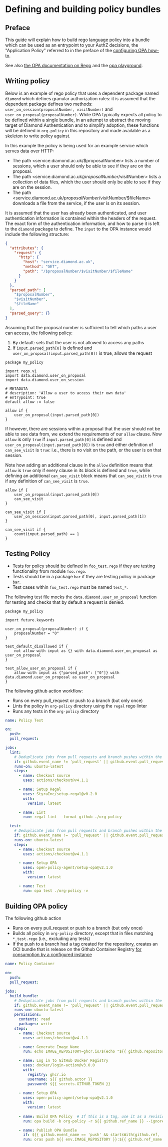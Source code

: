# Defining and building policy bundles

## Preface

This guide will explain how to build rego language policy into a bundle which can be used as an entrypoint to your AuthZ decisions, the "Application Policy" referred to in the preface of the [configuring OPA how-to](configure-opa.md).

See also [the OPA documentation on Rego](https://www.openpolicyagent.org/docs/latest/policy-language/) and the [opa playground](https://play.openpolicyagent.org/).

## Writing policy

Below is an example of rego policy that uses a dependent package named `diamond` which defines granular authorization rules: it is assumed that the dependent package defines two methods: `user_on_session(proposalNumber, visitNumber)` and `user_on_proposal(proposalNumber)`. While OPA typically expects all policy to be defined within a single bundle, in an attempt to abstract the moving target of Diamond Authentication and to simplify adoption, these functions will be defined in `org-policy` in this repository and made available as a skeleton to write policy against.

In this example the policy is being used for an example service which serves data over HTTP:

- The path <service.diamond.ac.uk/$proposalNumber> lists a number of sessions, which a user should only be able to see if they are on the proposal.  
- The path <service.diamond.ac.uk/$proposalNumber/$visitNumber> lists a collection of data files, which the user should only be able to see if they are on the session.  
- The path <service.diamond.ac.uk/$proposalNumber/$visitNumber/$fileName> downloads a file from the service, if the user is on its session.

It is assumed that the user has already been authenticated, and user authentication information is contained within the headers of the request. The exact form of the authentication information, and how to parse it is left to the `diamond` package to define. The `input` to the OPA instance would include the following structure:


```json
{
  "attributes": {
    "request": {
      "http": {
        "host": "service.diamond.ac.uk",
        "method": "GET",
        "path": "/$proposalNumber/$visitNumber/$fileName"
      }
    }
  },
  "parsed_path": [
    "$proposalNumber",
    "$visitNumber",
    "$fileName"
  ],
  "parsed_query": {}
}
```

Assuming that the proposal number is sufficient to tell which paths a user can access, the following policy:

1. By default: sets that the user is not allowed to access any paths
2. If `input.parsed_path[0]` is defined and `user_on_proposal(input.parsed_path[0])` is true, allows the request

```rego
package my_policy

import rego.v1
import data.diamond.user_on_proposal
import data.diamond.user_on_session

# METADATA
# description: 'Allow a user to access their own data'
# entrypoint: true
default allow := false

allow if {
	user_on_proposal(input.parsed_path[0])
}
```

If however, there are sessions within a proposal that the user should not be able to see data from, we extend the requirements of our `allow` clause. Now `allow` is only `true` if `input.parsed_path[0]` is defined and `user_on_proposal(input.parsed_path[0])` is `true` and either definition of `can_see_visit` is `true`: i.e., there is no visit on the path, or the user is on that session.

Note how adding an additional clause in the `allow` definition means that `allow` is `true` only if every clause in its block is defined and `true`, while defining an additional `can_see_visit` block means that `can_see_visit` is `true` if any definition of `can_see_visit` is `true`.

```rego
allow if {
	user_on_proposal(input.parsed_path[0])
	can_see_visit
}

can_see_visit if {
	user_on_session(input.parsed_path[0], input.parsed_path[1])
}

can_see_visit if {
	count(input.parsed_path) == 1
}
```

## Testing Policy

- Tests for policy should be defined in `foo_test.rego` if they are testing functionality from module `foo.rego`.
- Tests should be in a package `bar` if they are testing policy in package `bar`.
- Test cases within `foo_test.rego` must be named `test_*`.

The following test file mocks the `data.diamond.user_on_proposal` function for testing and checks that by default a request is denied.

```rego
package my_policy

import future.keywords

user_on_proposal(proposalNumber) if {
	proposalNumber = "0"
}

test_default_disallowed if {
	not allow with input as {} with data.diamond.user_on_proposal as user_on_proposal
}

test_allow_user_on_proposal if {
	allow with input as {"parsed_path": ["0"]} with data.diamond.user_on_proposal as user_on_proposal
}
```
The following github action workflow:

- Runs on every pull_request or push to a branch (but only once)
- Lints the policy in `org-policy` directory using the `regal` rego linter
- Runs any tests in the `org-policy` directory

```yaml
name: Policy Test

on:
  push:
  pull_request:

jobs:
  lint:
    # Deduplicate jobs from pull requests and branch pushes within the same repo.
    if: github.event_name != 'pull_request' || github.event.pull_request.head.repo.full_name != github.repository
    runs-on: ubuntu-latest
    steps:
      - name: Checkout source
        uses: actions/checkout@v4.1.1

      - name: Setup Regal
        uses: StyraInc/setup-regal@v0.2.0
        with:
          version: latest

      - name: Lint
        run: regal lint --format github ./org-policy

  test:
    # Deduplicate jobs from pull requests and branch pushes within the same repo.
    if: github.event_name != 'pull_request' || github.event.pull_request.head.repo.full_name != github.repository
    runs-on: ubuntu-latest
    steps:
      - name: Checkout source
        uses: actions/checkout@v4.1.1

      - name: Setup OPA
        uses: open-policy-agent/setup-opa@v2.1.0
        with:
          version: latest

      - name: Test
        run: opa test ./org-policy -v
```

## Building OPA policy

The following github action

- Runs on every pull_request or push to a branch (but only once)
- Builds all policy in `org-policy` directory, except that in files matching `*_test.rego` (i.e., excluding any tests)
- If the push to a branch had a tag created for the repository, creates an OCI bundle that is release on the Github Container Registry [for consumption by a configured instance](configure-opa.md)

```yaml
name: Policy Container

on:
  push:
  pull_request:

jobs:
  build_bundle:
    # Deduplicate jobs from pull requests and branch pushes within the same repo.
    if: github.event_name != 'pull_request' || github.event.pull_request.head.repo.full_name != github.repository
    runs-on: ubuntu-latest
    permissions:
      contents: read
      packages: write
    steps:
      - name: Checkout source
        uses: actions/checkout@v4.1.1

      - name: Generate Image Name
        run: echo IMAGE_REPOSITORY=ghcr.io/$(echo "${{ github.repository }}-policy" | tr '[:upper:]' '[:lower:]' | tr '[_]' '[\-]') >> $GITHUB_ENV

      - name: Log in to GitHub Docker Registry
        uses: docker/login-action@v3.0.0
        with:
          registry: ghcr.io
          username: ${{ github.actor }}
          password: ${{ secrets.GITHUB_TOKEN }}
      
      - name: Setup OPA
        uses: open-policy-agent/setup-opa@v2.1.0
        with:
          version: latest
      
      - name: Build OPA Policy  # If this is a tag, use it as a revision string
        run: opa build -b org-policy -r ${{ github.ref_name }} --ignore *_test.rego

      - name: Publish OPA Bundle
        if: ${{ github.event_name == 'push' && startsWith(github.ref, 'refs/tags') }}
        run: oras push ${{ env.IMAGE_REPOSITORY }}:${{ github.ref_name }} bundle.tar.gz:application/vnd.oci.image.layer.v1.tar+gzip
```